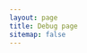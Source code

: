 ```yaml
---
layout: page
title: Debug page
sitemap: false
---
```


<!--
1{{ site.github.latest_release.body | replace: "\", "\\" }}
2{{ site.github.latest_release.body | xml_escape }}
3{{ site.github.latest_release.body | xml_escape | escape }}
-->

<!--
{% assign foo = site.github.latest_release.assets | where: "content_type", "application/x-msdownload" %}
result: foo[0].browser_download_url
result: foo.browser_download_url
-->

<!--
  {% assign asset = site.github.latest_release.assets %}
  inspect: {{ asset | inspect }}

  1 {{ asset[0] }}
  2 {{ asset['browser_download_url'] }}
  3 {{ site.github.latest_release['assets'].browser_download_url }}
  4 {{ asset[0].browser_download_url }}
  5 {{ site.github.latest_release.assets[0].browser_download_url }}
  6 {{ site.github.latest_release['assets'].browser_download_url }}

  url1: {{ asset.url }}, {{ asset.browser_download_url }}

  url2: {{ site.github.latest_release.assets.url }}, {{ site.github.latest_release.assets.browser_download_url }}

  {{ site.github.releases_url }}/download/latest/bdelock-{{ site.github.latest_release.tag_name | strip | | remove: "v" }}-setup.exe

  tag_name: {{ site.github.latest_release.tag_name }}

  inspect: {{ site.github | inspect }}

  license: {{ site.github.license.url }}
-->

